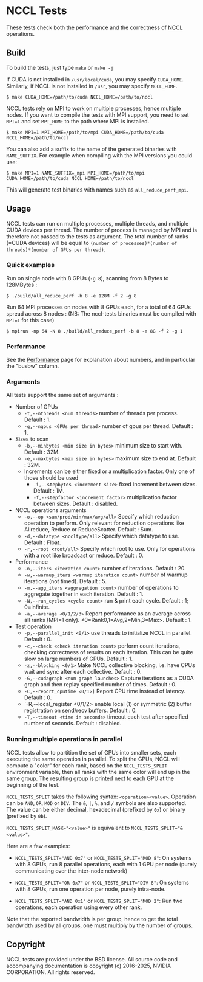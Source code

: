 # NCCL Tests

These tests check both the performance and the correctness of [NCCL](http://github.com/nvidia/nccl) operations.

## Build

To build the tests, just type `make` or `make -j`

If CUDA is not installed in `/usr/local/cuda`, you may specify `CUDA_HOME`. Similarly, if NCCL is not installed in `/usr`, you may specify `NCCL_HOME`.

```shell
$ make CUDA_HOME=/path/to/cuda NCCL_HOME=/path/to/nccl
```

NCCL tests rely on MPI to work on multiple processes, hence multiple nodes. If you want to compile the tests with MPI support, you need to set `MPI=1` and set `MPI_HOME` to the path where MPI is installed.

```shell
$ make MPI=1 MPI_HOME=/path/to/mpi CUDA_HOME=/path/to/cuda NCCL_HOME=/path/to/nccl
```

You can also add a suffix to the name of the generated binaries with `NAME_SUFFIX`. For example when compiling with the MPI versions you could use:

```shell
$ make MPI=1 NAME_SUFFIX=_mpi MPI_HOME=/path/to/mpi CUDA_HOME=/path/to/cuda NCCL_HOME=/path/to/nccl
```

This will generate test binaries with names such as `all_reduce_perf_mpi`.

## Usage

NCCL tests can run on multiple processes, multiple threads, and multiple CUDA devices per thread. The number of process is managed by MPI and is therefore not passed to the tests as argument. The total number of ranks (=CUDA devices) will be equal to `(number of processes)*(number of threads)*(number of GPUs per thread)`.

### Quick examples

Run on single node with 8 GPUs (`-g 8`), scanning from 8 Bytes to 128MBytes :

```shell
$ ./build/all_reduce_perf -b 8 -e 128M -f 2 -g 8
```

Run 64 MPI processes on nodes with 8 GPUs each, for a total of 64 GPUs spread across 8 nodes :
(NB: The nccl-tests binaries must be compiled with `MPI=1` for this case)

```shell
$ mpirun -np 64 -N 8 ./build/all_reduce_perf -b 8 -e 8G -f 2 -g 1
```

### Performance

See the [Performance](doc/PERFORMANCE.md) page for explanation about numbers, and in particular the "busbw" column.

### Arguments

All tests support the same set of arguments :

* Number of GPUs
  * `-t,--nthreads <num threads>` number of threads per process. Default : 1.
  * `-g,--ngpus <GPUs per thread>` number of gpus per thread. Default : 1.
* Sizes to scan
  * `-b,--minbytes <min size in bytes>` minimum size to start with. Default : 32M.
  * `-e,--maxbytes <max size in bytes>` maximum size to end at. Default : 32M.
  * Increments can be either fixed or a multiplication factor. Only one of those should be used
    * `-i,--stepbytes <increment size>` fixed increment between sizes. Default : 1M.
    * `-f,--stepfactor <increment factor>` multiplication factor between sizes. Default : disabled.
* NCCL operations arguments
  * `-o,--op <sum/prod/min/max/avg/all>` Specify which reduction operation to perform. Only relevant for reduction operations like Allreduce, Reduce or ReduceScatter. Default : Sum.
  * `-d,--datatype <nccltype/all>` Specify which datatype to use. Default : Float.
  * `-r,--root <root/all>` Specify which root to use. Only for operations with a root like broadcast or reduce. Default : 0.
* Performance
  * `-n,--iters <iteration count>` number of iterations. Default : 20.
  * `-w,--warmup_iters <warmup iteration count>` number of warmup iterations (not timed). Default : 5.
  * `-m,--agg_iters <aggregation count>` number of operations to aggregate together in each iteration. Default : 1.
  * `-N,--run_cycles <cycle count>` run & print each cycle. Default : 1; 0=infinite.
  * `-a,--average <0/1/2/3>` Report performance as an average across all ranks (MPI=1 only). <0=Rank0,1=Avg,2=Min,3=Max>. Default : 1.
* Test operation
  * `-p,--parallel_init <0/1>` use threads to initialize NCCL in parallel. Default : 0.
  * `-c,--check <check iteration count>` perform count iterations, checking correctness of results on each iteration. This can be quite slow on large numbers of GPUs. Default : 1.
  * `-z,--blocking <0/1>` Make NCCL collective blocking, i.e. have CPUs wait and sync after each collective. Default : 0.
  * `-G,--cudagraph <num graph launches>` Capture iterations as a CUDA graph and then replay specified number of times. Default : 0.
  * `-C,--report_cputime <0/1>]` Report CPU time instead of latency. Default : 0.
  * `-R,--local_register <0/1/2> enable local (1) or symmetric (2) buffer registration on send/recv buffers. Default : 0.
  * `-T,--timeout <time in seconds>` timeout each test after specified number of seconds. Default : disabled.

### Running multiple operations in parallel

NCCL tests allow to partition the set of GPUs into smaller sets, each executing the same operation in parallel.
To split the GPUs, NCCL will compute a "color" for each rank, based on the `NCCL_TESTS_SPLIT` environment variable, then all ranks
with the same color will end up in the same group. The resulting group is printed next to each GPU at the beginning of the test.

`NCCL_TESTS_SPLIT` takes the following syntax: `<operation><value>`. Operation can be `AND`, `OR`, `MOD` or `DIV`. The `&`, `|`, `%`, and `/` symbols are also supported. The value can be either decimal, hexadecimal (prefixed by `0x`) or binary (prefixed by `0b`).

`NCCL_TESTS_SPLIT_MASK="<value>"` is equivalent to `NCCL_TESTS_SPLIT="&<value>"`.

Here are a few examples:

 - `NCCL_TESTS_SPLIT="AND 0x7"` or `NCCL_TESTS_SPLIT="MOD 8"`: On systems with 8 GPUs, run 8 parallel operations, each with 1 GPU per node (purely communicating over the inter-node network)

- `NCCL_TESTS_SPLIT="OR 0x7"` or `NCCL_TESTS_SPLIT="DIV 8"`: On systems with 8 GPUs, run one operation per node, purely intra-node.

- `NCCL_TESTS_SPLIT="AND 0x1"` or `NCCL_TESTS_SPLIT="MOD 2"`: Run two operations, each operation using every other rank.

Note that the reported bandwidth is per group, hence to get the total bandwidth used by all groups, one must multiply by the number of groups.

## Copyright

NCCL tests are provided under the BSD license. All source code and accompanying documentation is copyright (c) 2016-2025, NVIDIA CORPORATION. All rights reserved.
